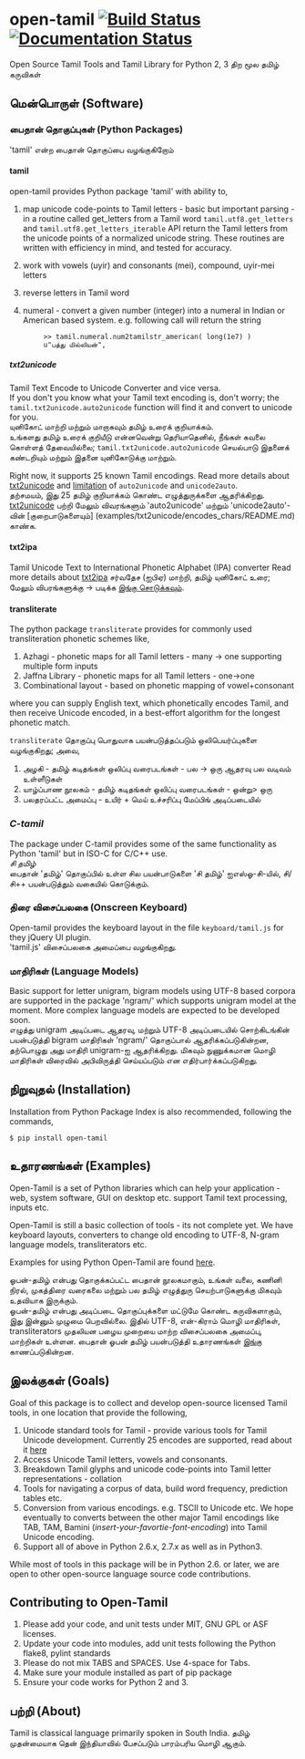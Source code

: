 open-tamil [![Build Status](https://travis-ci.org/Ezhil-Language-Foundation/open-tamil.png)](https://travis-ci.org/Ezhil-Language-Foundation/open-tamil) [![Documentation Status](https://readthedocs.org/projects/open-tamil/badge/)](http://open-tamil.readthedocs.org/en/latest/)
====================

Open Source Tamil Tools and Tamil Library for Python 2, 3
திற மூல தமிழ் கருவிகள்

## மென்பொருள் (Software)

### பைதான் தொகுப்புகள் (Python  Packages)

'tamil' என்ற பைதான் தொகுப்பை வழங்குகிறோம்

#### tamil
open-tamil provides Python package 'tamil' with ability to,

1. map unicode code-points to Tamil letters - basic but important parsing - in a routine called get_letters from a Tamil word
   `tamil.utf8.get_letters` and `tamil.utf8.get_letters_iterable` API return the Tamil letters from the unicode points of a normalized unicode string.
   These routines are written with efficiency in mind, and tested for accuracy.

2. work with vowels (uyir) and consonants (mei), compound, uyir-mei letters
3. reverse letters in Tamil word
4. numeral - convert a given number (integer) into a numeral in Indian or American based system.
   e.g. following call will return the string
   ```
        >> tamil.numeral.num2tamilstr_american( long(1e7) )
        u"பத்து மில்லியன்",
   ```

##### txt2unicode
Tamil Text Encode to Unicode Converter and vice versa.        
If you don't you know what your Tamil text encoding is, don't worry; the `tamil.txt2unicode.auto2unicode` function will find it and convert to unicode for you.           
யுனிகோட் மாற்றி மற்றும் மாறாகவும் தமிழ் உரைக் குறியாக்கம்.          
உங்களது தமிழ் உரைக் குறியீடு என்னவென்று தெரியாதெனில், நீங்கள் கவலை கொள்ளத் தேவையில்லை; `tamil.txt2unicode.auto2unicode` செயல்பாடு இதனைக் கண்டறியும் மற்றும் இதனை யுனிகோடுக்கு மாற்றும்.

Right now, it supports 25 known Tamil encodings. Read more details about [txt2unicode](tamil/txt2unicode/README.md) and [limitation](examples/txt2unicode/encodes_chars/README.md) of `auto2unicode` and `unicode2auto`.        
தற்சமயம், இது 25 தமிழ் குறியாக்கம் கொண்ட எழுத்துருக்களை ஆதரிக்கிறது. [txt2unicode](tamil/txt2unicode/README.md) பற்றி மேலும் விவரங்களும் 'auto2unicode' மற்றும் 'unicode2auto'-வின் [குறைபாடுகளையும்] (examples/txt2unicode/encodes_chars/README.md) காண்க.

#### txt2ipa
Tamil Unicode Text to International Phonetic Alphabet (IPA) converter
Read more details about [txt2ipa](tamil/txt2ipa/README.md)
சர்வதேச (ஐபிஏ) மாற்றி, தமிழ் யுனிகோட் உரை; மேலும் விபரங்களுக்கு -> படிக்க [இங்கு சொடுக்கவும்](tamil/txt2ipa/README.md).

#### transliterate
The python package `transliterate` provides for commonly used transliteration 
phonetic schemes like,

1. Azhagi - phonetic maps for all Tamil letters - many -> one supporting multiple form inputs
2. Jaffna Library - phonetic maps for all Tamil letters - one->one
3. Combinational layout - based on phonetic mapping of vowel+consonant

where you can supply English text, which phonetically encodes Tamil, and then receive Unicode encoded, in a best-effort algorithm for the longest phonetic match.

`transliterate` தொகுப்பு பொதுவாக பயன்படுத்தப்படும் ஒலிபெயர்ப்புகளை வழங்குகிறது; அவை,
1. அழகி - தமிழ் கடிதங்கள் ஒலிப்பு வரைபடங்கள் - பல -> ஒரு ஆதரவு பல வடிவம் உள்ளீடுகள்
2. யாழ்ப்பாண நூலகம் - தமிழ் கடிதங்கள் ஒலிப்பு வரைபடங்கள் - ஒன்று> ஒரு
3. பலதரப்பட்ட அமைப்பு - உயிர் + மெய் உச்சரிப்பு மேப்பிங் அடிப்படையில்

### *C-tamil*
The package under C-tamil provides some of the same functionality as Python 'tamil' but in ISO-C for C/C++ use.    
*சி தமிழ்*       
பைதான் 'தமிழ்' தொகுப்பில் உள்ள சில பயன்பாடுகளை 'சி தமிழ்' ஐஎஸ்ஓ-சி-யில், சி/சி++ பயன்படுத்தும் வகையில் கொடுக்கும்.

### திரை விசைப்பலகை (Onscreen Keyboard)
Open-tamil provides the keyboard layout in the file `keyboard/tamil.js` for they jQuery UI plugin.     
'tamil.js' விசைப்பலகை அமைப்பை வழங்குகிறது.     

### மாதிரிகள் (Language Models)
Basic support for letter unigram, bigram models using UTF-8 based corpora are supported in the package 'ngram/'
which supports unigram model at the moment. More complex language models are expected to be developed soon.          
எழுத்து unigram அடிப்படை ஆதரவு, மற்றும் UTF-8 அடிப்படையில் சொற்கிடங்கின் பயன்படுத்தி bigram மாதிரிகள் 'ngram/' தொகுப்பால் ஆதரிக்கப்படுகின்றன, தற்பொழுது அது மாதிரி unigram-ஐ ஆதரிக்கிறது. மிகவும் நுணுக்கமான மொழி மாதிரிகள் விரைவில் அபிவிருத்தி செய்யப்படும் என எதிர்பார்க்கப்படுகிறது.

## நிறுவுதல் (Installation)

Installation from Python Package Index is also recommended, following the commands,
```
$ pip install open-tamil
```

## உதாரணங்கள் (Examples)

Open-Tamil is a set of Python libraries which can help your application - web, system software, GUI on desktop etc. support Tamil text processing, inputs etc.

Open-Tamil is still a basic collection of tools - its not complete yet. We have keyboard layouts, converters to change old encoding to UTF-8, N-gram language models, transliterators etc.

Examples for using Python Open-Tamil are found [here](tests/).

ஓபன்-தமிழ் என்பது தொகுக்கப்பட்ட பைதான் நூலகமாகும், உங்கள் வலை, கணினி நிரல், முகத்திரை வரைகலை மற்றும் பல தமிழ் எழுத்துரு செயற்பாடுகளுக்கு மிகவும் உதவியாக இருக்கும்.       
ஓபன்-தமிழ் என்பது அடிப்படை தொகுப்புக்களை மட்டுமே கொண்ட கருவிகளாகும், இது இன்னும் முழுமை பெறவில்லை. இதில் UTF-8, என்-கிராம் மொழி மாதிரிகள், transliterators முதலியன பழைய முறையை மாற்ற விசைப்பலகை அமைப்பு, மாற்றிகள் உள்ளன. பைதான் ஓபன் தமிழ் பயன்படுத்தி உதாரணங்கள் [இங்கு](tests/) காணப்படுகின்றன.

## இலக்குகள் (Goals)

Goal of this package is to collect and develop open-source licensed Tamil tools, in one location that provide the following,

1. Unicode standard tools for Tamil - provide various tools for Tamil Unicode development. Currently 25 encodes are supported, read about it [here](tamil/txt2unicode/README.md)
2. Access Unicode Tamil letters, vowels and consonants.
3. Breakdown Tamil glyphs and unicode code-points into Tamil letter representations - collation
4. Tools for navigating a corpus of data, build word frequency, prediction tables etc.
5. Conversion from various encodings. e.g. TSCII to Unicode etc. We hope eventually to converts between the other major Tamil encodings like TAB, TAM, Bamini (*insert-your-favortie-font-encoding*) into Tamil Unicode encoding.
6. Support all of above in Python 2.6.x, 2.7.x as well as in Python3.

While most of tools in this package will be in Python 2.6. or later, we are open to other open-source language source code contributions.

## Contributing to Open-Tamil

1. Please add your code, and unit tests under MIT, GNU GPL or ASF licenses.
2. Update your code into modules, add unit tests following the Python flake8, pylint standards
3. Please do not mix TABS and SPACES. Use 4-space for Tabs.
4. Make sure your module installed as part of pip package
5. Ensure your code works for Python 2 and 3.

## பற்றி (About)

Tamil is classical language primarily spoken in South India.
தமிழ் முதன்மையாக தென் இந்தியாவில் பேசப்படும் பாரம்பரிய மொழி ஆகும்.
